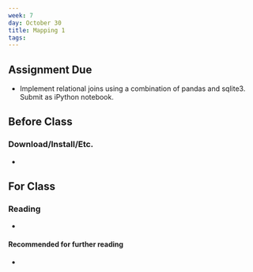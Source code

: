 ```yaml
---
week: 7
day: October 30
title: Mapping 1
tags: 
---
```


## Assignment Due
- Implement relational joins using a combination of pandas and sqlite3. Submit as iPython notebook.

## Before Class

### Download/Install/Etc.
- 

## For Class

### Reading
- 

#### Recommended for further reading
- 
